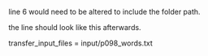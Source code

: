 line 6 would need to be altered to include the folder path.

the line should look like this afterwards.


transfer_input_files = input/p098_words.txt

